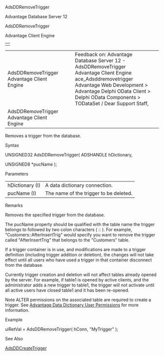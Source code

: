 AdsDDRemoveTrigger




Advantage Database Server 12  

AdsDDRemoveTrigger

Advantage Client Engine

|  |
| --- |
|  |

|  |  |  |  |  |
| --- | --- | --- | --- | --- |
| AdsDDRemoveTrigger  Advantage Client Engine |  |  | Feedback on: Advantage Database Server 12 - AdsDDRemoveTrigger Advantage Client Engine ace\_Adsddremovetrigger Advantage Web Development > Advantage Delphi OData Client > Delphi OData Components > TODataSet / Dear Support Staff, |  |
| AdsDDRemoveTrigger  Advantage Client Engine |  |  |  |  |

Removes a trigger from the database.

Syntax

UNSIGNED32 AdsDDRemoveTrigger( ADSHANDLE hDictionary,

UNSIGNED8 \*pucName );

Parameters

|  |  |
| --- | --- |
| hDictionary (I) | A data dictionary connection. |
| pucName (I) | The name of the trigger to be deleted. |

Remarks

Removes the specified trigger from the database.

The pucName property should be qualified with the table name the trigger belongs to followed by two colon characters ( :: ). For example, "Customers::AfterInsertTrig" would specify you want to remove the trigger called "AfterInsertTrig" that belongs to the "Customers" table.

If a trigger container is in use, and modifications are made to a trigger definition (including trigger addition or deletion), the changes will not take effect until all users who have used a trigger in that container disconnect from the database.

Currently trigger creation and deletion will not affect tables already opened by the server. For example, if table1 is opened by active clients, and the administrator adds a new trigger to table1, the trigger will not activate until all active users have closed table1 and it has been re-opened.

Note ALTER permissions on the associated table are required to create a trigger. See [Advantage Data Dictionary User Permissions](master_advantage_data_dictionary_user_permissions.htm) for more information.

Example

ulRetVal = AdsDDRemoveTrigger( hConn, "MyTrigger" );

See Also

[AdsDDCreateTrigger](ace_adsddcreatetrigger.htm)